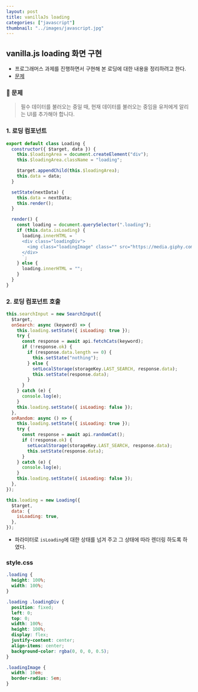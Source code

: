 ```yaml
---
layout: post
title: vanillaJs loading
categories: ["javascript"]
thumbnail: "../images/javascript.jpg"
---
```


## vanilla.js loading 화면 구현

- 프로그래머스 과제를 진행하면서 구현해 본 로딩에 대한 내용을 정리하려고 한다.
- [문제](https://programmers.co.kr/skill_check_assignments/4)

### 🌈 문제

> 필수 데이터를 불러오는 중일 때, 현재 데이터를 불러오는 중임을 유저에게 알리는 UI를 추가해야 합니다.

### 1. 로딩 컴포넌트

```javascript
export default class Loading {
  constructor({ $target, data }) {
    this.$loadingArea = document.createElement("div");
    this.$loadingArea.className = "loading";

    $target.appendChild(this.$loadingArea);
    this.data = data;
  }

  setState(nextData) {
    this.data = nextData;
    this.render();
  }

  render() {
    const loading = document.querySelector(".loading");
    if (this.data.isLoading) {
      loading.innerHTML = `
      <div class="loadingDiv">
        <img class="loadingImage" class="" src="https://media.giphy.com/media/Qrca6tBIdqXYXhnB4v/giphy.gif" />  
      </div>
      `;
    } else {
      loading.innerHTML = "";
    }
  }
}
```

### 2. 로딩 컴포넌트 호출

```javascript
this.searchInput = new SearchInput({
  $target,
  onSearch: async (keyword) => {
    this.loading.setState({ isLoading: true });
    try {
      const response = await api.fetchCats(keyword);
      if (!response.ok) {
        if (response.data.length == 0) {
          this.setState("nothing");
        } else {
          setLocalStorage(storageKey.LAST_SEARCH, response.data);
          this.setState(response.data);
        }
      }
    } catch (e) {
      console.log(e);
    }
    this.loading.setState({ isLoading: false });
  },
  onRandom: async () => {
    this.loading.setState({ isLoading: true });
    try {
      const response = await api.randomCat();
      if (!response.ok) {
        setLocalStorage(storageKey.LAST_SEARCH, response.data);
        this.setState(response.data);
      }
    } catch (e) {
      console.log(e);
    }
    this.loading.setState({ isLoading: false });
  },
});

this.loading = new Loading({
  $target,
  data: {
    isLoading: true,
  },
});
```

- 파라미터로 `isLoading`에 대한 상태를 넘겨 주고 그 상태에 따라 렌더링 하도록 하였다.

### style.css

```css
.loading {
  height: 100%;
  width: 100%;
}

.loading .loadingDiv {
  position: fixed;
  left: 0;
  top: 0;
  width: 100%;
  height: 100%;
  display: flex;
  justify-content: center;
  align-items: center;
  background-color: rgba(0, 0, 0, 0.5);
}

.loadingImage {
  width: 10em;
  border-radius: 5em;
}
```

